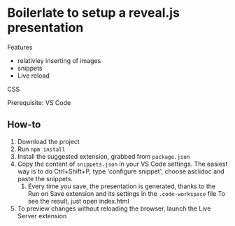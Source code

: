 # Boilerlate to setup a reveal.js presentation



Features


- relativley inserting of images
- snippets
- Live reload

CSS



Prerequisite: VS Code



## How-to

1. Download the project
2. Run `npm install`
3. Install the suggested extension, grabbed from `package.json`
4. Copy the content of `snippets.json` in your VS Code settings. The easiest way is to do Ctrl+Shift+P, type 'configure snippet', choose asciidoc and paste the snippets.
   1. Every time you save, the presentation is generated, thanks to the Run on Save extension and its settings in the `.code-workspace` file To see the result, just open index.html
5. To preview changes without reloading the browser, launch the Live Server extension
